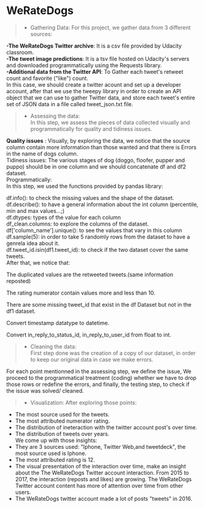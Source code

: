 # WeRateDogs
>- Gathering Data:
For this project, we gather data from 3 different sources: <br>

**-The WeRateDogs Twitter archive**: It is a csv file provided by Udacity classroom.<br>
**-The tweet image predictions**: It is a tsv file hosted on Udacity's servers and downloaded programmatically using the Requests library.<br>
**-Additional data from the Twitter API**: To Gather each tweet's retweet count and favorite ("like") count. <br>
In this case, we should create a twitter acount and set up a developer account, after that we use the tweepy library in order to create 
an API object that we can use to gather Twitter data,
and store each tweet's entire set of JSON data in a file called tweet_json.txt file. <br>
>- Assessing the data:<br>
In this step, we assess the pieces of data collected visually and programmatically for quality and tidiness issues.<br>

**Quality issues** : Visually, by exploring the data, we notice that the source column contain more information than 
those wanted and that there is Errors in the name of dogs column. <br>
Tidiness issues: The various stages of dog (doggo, floofer, pupper and puppo) should be in one column and we should concatenate df and df2 dataset. <br>
Programmatically: <br>
In this step, we used the functions provided by pandas library: <br>

df.info(): to check the missing values and the shape of the dataset. <br>
df.describe(): to have a general information about the int column (percentile, min and max values...;) <br>
df.dtypes: types of the value for each column <br>
df_clean.columns: to explore the columns of the dataset. <br>
df['column_name'].unique(): to see the values that vary in this column <br>
df.sample(5): in order to take 5 randomly rows from the dataset to have a genrela idea about it. <br>
df.tweet_id.isin(df1.tweet_id): to check if the two dataset cover the same tweets. <br>
After that, we notice that: <br>

The duplicated values are the retweeted tweets.(same information reposted) <br>

The rating numerator contain values more and less than 10. <br>

There are some missing tweet_id that exist in the df Dataset but not in the df1 dataset. <br>

Convert timestamp datatype to datetime. <br>

Convert in_reply_to_status_id, in_reply_to_user_id from float to int. <br>


>- Cleaning the data: <br>
First step done was the creation of a copy of our dataset, in order to keep our original data in case we make errors. <br>

For each point mentionned in the assessing step, we define the issue, We proceed to the programmatical treatment (coding) 
whether we have to drop those rows or redefine the errors, and finally, the testing step, to check if the issue was solved/ cleaned.<br>

>- Visualization:
After exploring those points: <br>
- The most source used for the tweets.<br>
- The most attributed numerator rating. <br>
- The distribution of ineteraction with the twitter account post's over time.<br>
- The distribution of tweets over years. <br>
We come up with those insights:<br>
- They are 3 sources used: "Iphone, Twitter Web,and tweetdeck", the most source used is Iphone. <br>
- The most attributed rating is 12.<br>
- The visual presentation of the interaction over time, make an insight about the The WeRateDogs Twitter account interaction. 
From 2015 to 2017, the interaction (reposts and likes) are growing. The WeRateDogs Twitter account content has more of attention over time from other users. <br>
- The WeRateDogs twitter account made a lot of posts "tweets" in 2016.<br>
